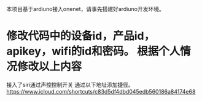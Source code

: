 本项目基于ardiuno接入onenet，请事先搭建好ardiuno开发环境。

修改代码中的设备id，产品id，apikey，wifi的id和密码。
根据个人情况修改以上内容
====================================
接入了siri通过声控控制开关
通过以下地址添加捷径。
https://www.icloud.com/shortcuts/c83d5df4dbd045edb560186a84174e68

